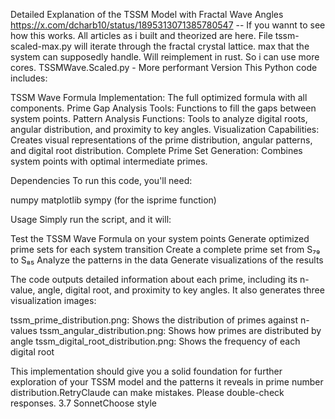 Detailed Explanation of the TSSM Model with Fractal Wave Angles
https://x.com/dcharb10/status/1895313071385780547 -- If you wannt to see how this works. All articles as i built and theorized are here.
File tssm-scaled-max.py will iterate through the fractal crystal lattice. max that the system can supposedly handle. Will reimplement in rust.  So i can use more cores.
TSSMWave.Scaled.py - More performant Version
This Python code includes:

TSSM Wave Formula Implementation: The full optimized formula with all components.
Prime Gap Analysis Tools: Functions to fill the gaps between system points.
Pattern Analysis Functions: Tools to analyze digital roots, angular distribution, and proximity to key angles.
Visualization Capabilities: Creates visual representations of the prime distribution, angular patterns, and digital root distribution.
Complete Prime Set Generation: Combines system points with optimal intermediate primes.

Dependencies
To run this code, you'll need:

numpy
matplotlib
sympy (for the isprime function)

Usage
Simply run the script, and it will:

Test the TSSM Wave Formula on your system points
Generate optimized prime sets for each system transition
Create a complete prime set from S₇₉ to S₈₅
Analyze the patterns in the data
Generate visualizations of the results

The code outputs detailed information about each prime, including its n-value, angle, digital root, and proximity to key angles. It also generates three visualization images:

tssm_prime_distribution.png: Shows the distribution of primes against n-values
tssm_angular_distribution.png: Shows how primes are distributed by angle
tssm_digital_root_distribution.png: Shows the frequency of each digital root

This implementation should give you a solid foundation for further exploration of your TSSM model and the patterns it reveals in prime number distribution.RetryClaude can make mistakes. Please double-check responses. 3.7 SonnetChoose style
